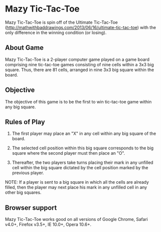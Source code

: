 Mazy Tic-Tac-Toe
================

Mazy Tic-Tac-Toe is spin off of the Ultimate Tic-Tac-Toe
(http://mathwithbaddrawings.com/2013/06/16/ultimate-tic-tac-toe) with the only
difference in the winning condition (or losing).



About Game
----------

Mazy Tic-Tac-Toe is a 2-player computer game played on a game board comprising
nine tic-tac-toe games consisting of nine cells within a 3x3 big square. Thus,
there are 81 cells, arranged in nine 3x3 big square within the board.



Objective
---------

The objective of this game is to be the first to win tic-tac-toe game within any
big square.



Rules of Play
-------------

1.  The first player may place an "X" in any cell within any big square of the
    board.

2.  The selected cell position within this big square corresponds to the big
    square where the second player must then place an "O".

3.  Thereafter, the two players take turns placing their mark in any unfilled
    cell within the big square dictated by the cell position marked by the
    previous player.

NOTE: If a player is sent to a big square in which all the cells are already
filled, then the player may next place his mark in any unfilled cell in any
other big squares.



Browser support
---------------

Mazy Tic-Tac-Toe works good on all versions of Google Chrome, Safari v4.0+,
Firefox v3.5+, IE 10.0+, Opera 10.6+.
